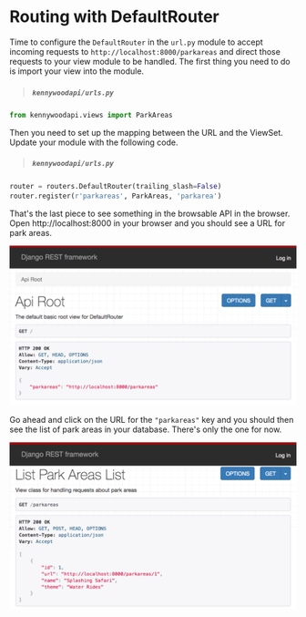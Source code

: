 # Routing with DefaultRouter

Time to configure the `DefaultRouter` in the `url.py` module to accept incoming requests to `http://localhost:8000/parkareas` and direct those requests to your view module to be handled. The first thing you need to do is import your view into the module.

> ##### `kennywoodapi/urls.py`

```py
from kennywoodapi.views import ParkAreas
```

Then you need to set up the mapping between the URL and the ViewSet. Update your module with the following code.

> ##### `kennywoodapi/urls.py`

```py
router = routers.DefaultRouter(trailing_slash=False)
router.register(r'parkareas', ParkAreas, 'parkarea')
```

That's the last piece to see something in the browsable API in the browser.  Open http://localhost:8000 in your browser and you should see a URL for park areas.

![images showing the default route with "parkareas" resource](./images/drf-parkareas-initial.png)

Go ahead and click on the URL for the `"parkareas"` key and you should then see the list of park areas in your database. There's only the one for now.

![images showing the default route with "parkareas" resource](./images/drf-parkareas-list.png)
